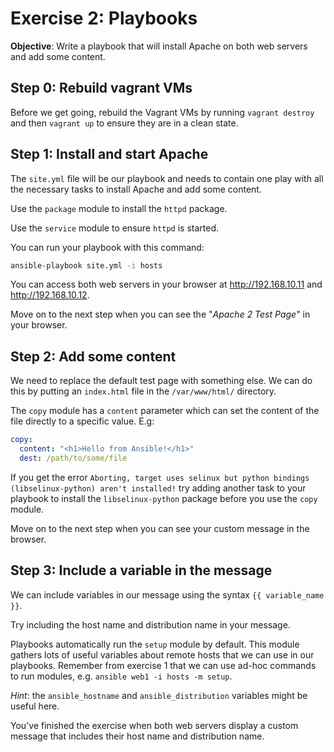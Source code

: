 # Exercise 2: Playbooks

__Objective__: Write a playbook that will install Apache on both web servers and add some content.


## Step 0: Rebuild vagrant VMs

Before we get going, rebuild the Vagrant VMs by running `vagrant destroy` and then `vagrant up` to ensure they are in a
clean state.


## Step 1: Install and start Apache

The `site.yml` file will be our playbook and needs to contain one play with all the necessary tasks to install Apache
and add some content.

Use the `package` module to install the `httpd` package.

Use the `service` module to ensure `httpd` is started.

You can run your playbook with this command:

```bash
ansible-playbook site.yml -i hosts
```

You can access both web servers in your browser at <http://192.168.10.11> and <http://192.168.10.12>.

Move on to the next step when you can see the "_Apache 2 Test Page_" in your browser.


## Step 2: Add some content

We need to replace the default test page with something else. We can do this by putting an `index.html` file in the
`/var/www/html/` directory.

The `copy` module has a `content` parameter which can set the content of the file directly to a specific value. E.g:

```yaml
copy:
  content: "<h1>Hello from Ansible!</h1>"
  dest: /path/to/some/file
```

If you get the error `Aborting, target uses selinux but python bindings (libselinux-python) aren't installed!`
try adding another task to your playbook to install the `libselinux-python` package before you use the `copy` module.

Move on to the next step when you can see your custom message in the browser.


## Step 3: Include a variable in the message

We can include variables in our message using the syntax `{{ variable_name }}`.

Try including the host name and distribution name in your message.

Playbooks automatically run the `setup` module by default. This module gathers lots of useful variables about remote
hosts that we can use in our playbooks. Remember from exercise 1 that we can use ad-hoc commands to run modules,
e.g. `ansible web1 -i hosts -m setup`.

_Hint_: the `ansible_hostname` and `ansible_distribution` variables might be useful here.

You've finished the exercise when both web servers display a custom message that includes their host name and
distribution name.
